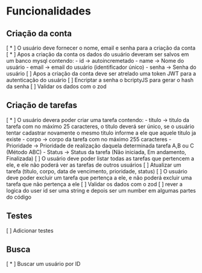 # Funcionalidades

## Criação da conta
 [ * ] O usuário deve fornecer o nome, email e senha para a criação da conta
 [ * ] Apos a criação da conta os dados do usuário deveram ser salvos em um banco mysql contendo:
    - id -> autoincremetado
    - name -> Nome do usuário
    - email -> email do usuário (identificador único)
    - senha -> Senha do usuário
 [  ] Apos a criação da conta deve ser atrelado uma token JWT para a autenticação do usuário
 [  ] Encriptar a senha o bcriptyJS para gerar o hash da senha
 [  ] Validar os dados com o zod

## Criação de tarefas
 [ * ] O usuário devera poder criar uma tarefa contendo:
    - título -> titulo da tarefa com no máximo 25 caracteres, o titulo deverá ser único, se o usuário tentar cadastrar novamente o mesmo titulo informe a ele que aquele titulo ja existe
    - corpo -> corpo da tarefa com no máximo 255 caracteres
    - Prioridade -> Prioridade de realização daquela determinada tarefa A,B ou C (Método ABC)
    - Status -> Status da tarefa (Não iniciada, Em andamento, Finalizada)
 [  ] O usuário deve poder listar todas as tarefas que pertencem a ele, e ele não poderá ver as tarefas de outros usuários
 [  ] Atualizar um tarefa (título, corpo, data de vencimento, prioridade, status)
 [  ] O usuário deve poder excluir um tarefa que pertença a ele, e não poderá excluir uma tarefa que não pertença a ele
 [  ] Validar os dados com o zod
 [  ] rever a logica do user id ser uma string e depois ser um number em algumas partes do código

## Testes
 [  ] Adicionar testes

## Busca
 [ * ] Buscar um usuário por ID
